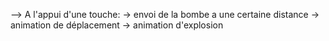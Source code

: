 --> A l'appui d'une touche:
  -> envoi de la bombe a une certaine distance
    -> animation de déplacement
    -> animation d'explosion
